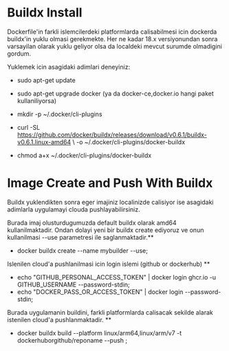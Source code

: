 # Buildx Install
Dockerfile'in farkli islemcilerdeki platformlarda calisabilmesi icin dockerda buildx'in yuklu olmasi gerekmekte.
Her ne kadar 18.x versiyonundan sonra varsayilan olarak yuklu geliyor olsa da localdeki mevcut surumde olmadigini gordum. 

Yuklemek icin asagidaki adimlari deneyiniz:

  * sudo apt-get update
    
  * sudo apt-get upgrade docker (ya da docker-ce,docker.io hangi paket kullaniliyorsa)
    
  * mkdir -p ~/.docker/cli-plugins
    
  * curl -SL https://github.com/docker/buildx/releases/download/v0.6.1/buildx-v0.6.1.linux-amd64 \ -o ~/.docker/cli-plugins/docker-buildx
  
  * chmod a+x ~/.docker/cli-plugins/docker-buildx





# Image Create and Push With Buildx 
Buildx yuklendikten sonra eger imajiniz localinizde calisiyor ise asagidaki adimlarla uygulamayi clouda pushlayabilirsiniz.

Burada imaj olusturdugumuzda default buildx olarak amd64 kullanilmaktadir. Ondan dolayi yeni bir buildx create ediyoruz ve onun kullanilmasi --use parametresi ile saglanmaktadir.**
  * docker buildx create --name mybuilder --use;

Islenilen cloud'a pushlanilmasi icin login islemi (github or dockerhub) **
  * echo "GITHUB_PERSONAL_ACCESS_TOKEN" | docker login ghcr.io -u GITHUB_USERNAME --password-stdin;
  * echo "DOCKER_PASS_OR_ACCESS_TOKEN" | docker login --password-stdin;

Burada uygulamanin buildini, farkli platformlarda calisacak sekilde alarak istenilen cloud'a pushlanmaktadir. **
  * docker buildx build --platform linux/arm64,linux/arm/v7 -t dockerhuborgithub/reponame --push ;
